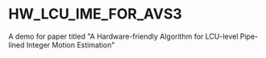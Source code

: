 # HW_LCU_IME_FOR_AVS3
A demo for paper titled "A Hardware-friendly Algorithm for LCU-level Pipe-lined Integer Motion Estimation"
